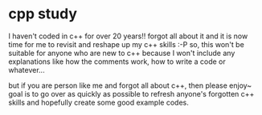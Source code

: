 cpp study
=========

I haven't coded in c++ for over 20 years!!  forgot all about it and it is now time for me to revisit and reshape up my c++ skills :-P
so, this won't be suitable for anyone who are new to c++ because I won't include any explanations like how the comments work, how to write a code or whatever...

but if you are person like me and forgot all about c++, then please enjoy~
goal is to go over as quickly as possible to refresh anyone's forgotten c++ skills and hopefully create some good example codes.

